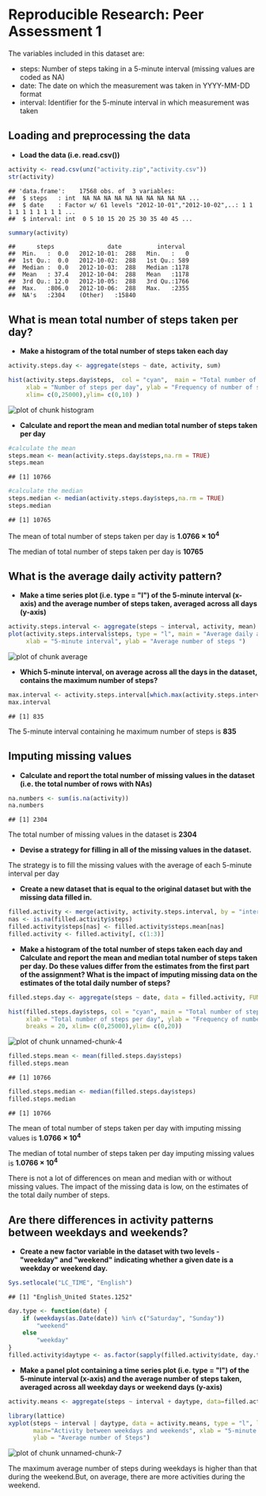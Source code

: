 
# Reproducible Research: Peer Assessment 1

The variables included in this dataset are:

* steps: Number of steps taking in a 5-minute interval (missing values are coded as NA)
* date: The date on which the measurement was taken in YYYY-MM-DD format
* interval: Identifier for the 5-minute interval in which measurement was taken


## Loading and preprocessing the data


* **Load the data (i.e. read.csv())**


```r
activity <- read.csv(unz("activity.zip","activity.csv"))
str(activity)
```

```
## 'data.frame':	17568 obs. of  3 variables:
##  $ steps   : int  NA NA NA NA NA NA NA NA NA NA ...
##  $ date    : Factor w/ 61 levels "2012-10-01","2012-10-02",..: 1 1 1 1 1 1 1 1 1 1 ...
##  $ interval: int  0 5 10 15 20 25 30 35 40 45 ...
```

```r
summary(activity)
```

```
##      steps               date          interval   
##  Min.   :  0.0   2012-10-01:  288   Min.   :   0  
##  1st Qu.:  0.0   2012-10-02:  288   1st Qu.: 589  
##  Median :  0.0   2012-10-03:  288   Median :1178  
##  Mean   : 37.4   2012-10-04:  288   Mean   :1178  
##  3rd Qu.: 12.0   2012-10-05:  288   3rd Qu.:1766  
##  Max.   :806.0   2012-10-06:  288   Max.   :2355  
##  NA's   :2304    (Other)   :15840
```
 


## What is mean total number of steps taken per day?

* **Make a histogram of the total number of steps taken each day**


```r
activity.steps.day <- aggregate(steps ~ date, activity, sum)

hist(activity.steps.day$steps,  col = "cyan",  main = "Total number of steps taken per day", 
     xlab = "Number of steps per day", ylab = "Frequency of number of steps", breaks = 20, 
     xlim= c(0,25000),ylim= c(0,10) )
```

![plot of chunk histogram](figure/histogram.png) 

* **Calculate and report the mean and median total number of steps taken per day**


```r
#calculate the mean
steps.mean <- mean(activity.steps.day$steps,na.rm = TRUE)
steps.mean
```

```
## [1] 10766
```

```r
#calculate the median
steps.median <- median(activity.steps.day$steps,na.rm = TRUE)
steps.median
```

```
## [1] 10765
```

The mean of total number of steps taken per day is **1.0766 &times; 10<sup>4</sup>**

The median of total number of steps taken per day is **10765**


## What is the average daily activity pattern?

* **Make a time series plot (i.e. type = "l") of the 5-minute interval (x-axis) and the average number of steps taken, averaged across all days (y-axis)**


```r
activity.steps.interval <- aggregate(steps ~ interval, activity, mean)
plot(activity.steps.interval$steps, type = "l", main = "Average daily activity",
     xlab = "5-minute interval", ylab = "Average number of steps ")
```

![plot of chunk average](figure/average.png) 

* **Which 5-minute interval, on average across all the days in the dataset, contains the maximum number of steps?**


```r
max.interval <- activity.steps.interval[which.max(activity.steps.interval$steps),]$interval
max.interval
```

```
## [1] 835
```

The 5-minute interval containing he maximum number of steps is **835**


## Imputing missing values

* **Calculate and report the total number of missing values in the dataset (i.e. the total number of rows with NAs)**


```r
na.numbers <- sum(is.na(activity))
na.numbers
```

```
## [1] 2304
```

The total number of missing values in the dataset is **2304**


* **Devise a strategy for filling in all of the missing values in the dataset.**

The strategy is to fill the missing values with the average of each 5-minute interval per day

* **Create a new dataset that is equal to the original dataset but with the missing data filled in.**


```r
filled.activity <- merge(activity, activity.steps.interval, by = "interval", suffixes = c("", ".mean"))
nas <- is.na(filled.activity$steps)
filled.activity$steps[nas] <- filled.activity$steps.mean[nas]
filled.activity <- filled.activity[, c(1:3)]
```

* **Make a histogram of the total number of steps taken each day and Calculate and report the mean and median total number of steps taken per day. Do these values differ from the estimates from the first part of the assignment? What is the impact of imputing missing data on the estimates of the total daily number of steps?**


```r
filled.steps.day <- aggregate(steps ~ date, data = filled.activity, FUN = sum)

hist(filled.steps.day$steps, col = "cyan", main = "Total number of steps taken per day", 
     xlab = "Total number of steps per day", ylab = "Frequency of number of steps", 
     breaks = 20, xlim= c(0,25000),ylim= c(0,20))
```

![plot of chunk unnamed-chunk-4](figure/unnamed-chunk-4.png) 


```r
filled.steps.mean <- mean(filled.steps.day$steps)
filled.steps.mean
```

```
## [1] 10766
```

```r
filled.steps.median <- median(filled.steps.day$steps)
filled.steps.median
```

```
## [1] 10766
```

The mean of total number of steps taken per day with imputing missing values is **1.0766 &times; 10<sup>4</sup>**

The median of total number of steps taken per day imputing missing values is **1.0766 &times; 10<sup>4</sup>**


There is not a lot of differences on mean and median with or without missing values.
The impact of the missing data is low, on the estimates of the total daily number of steps.


## Are there differences in activity patterns between weekdays and weekends?

* **Create a new factor variable in the dataset with two levels - "weekday" and "weekend" indicating whether a given date is a weekday or weekend day.**


```r
Sys.setlocale("LC_TIME", "English")
```

```
## [1] "English_United States.1252"
```

```r
day.type <- function(date) {
    if (weekdays(as.Date(date)) %in% c("Saturday", "Sunday")) 
        "weekend"
    else 
        "weekday"
}
filled.activity$daytype <- as.factor(sapply(filled.activity$date, day.type))
```


* **Make a panel plot containing a time series plot (i.e. type = "l") of the 5-minute interval (x-axis) and the average number of steps taken, averaged across all weekday days or weekend days (y-axis)**


```r
activity.means <- aggregate(steps ~ interval + daytype, data=filled.activity, mean)

library(lattice)
xyplot(steps ~ interval | daytype, data = activity.means, type = "l", layout = c(1, 2), 
       main="Activity between weekdays and weekends", xlab = "5-minute interval" , 
       ylab = "Average number of Steps")
```

![plot of chunk unnamed-chunk-7](figure/unnamed-chunk-7.png) 


The maximum average number of steps during weekdays is higher than that during the weekend.But, on average, there are more activities during the weekend. 

